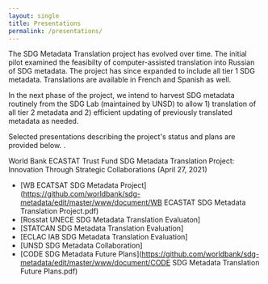 ```yaml
---
layout: single
title: Presentations
permalink: /presentations/
---
```


The SDG Metadata Translation project has evolved over time. The initial pilot examined the feasibilty of computer-assisted translation into Russian of SDG metadata. The project has since expanded to include all tier 1 SDG metadata. Translations are available in French and Spanish as well.

In the next phase of the project, we intend to harvest SDG metadata routinely from the SDG Lab (maintained by UNSD) to allow 1) translation of all tier 2 metadata and 2) efficient updating of previously translated metadata as needed.  

Selected presentations describing the project's status and plans are provided below. .

World Bank ECASTAT Trust Fund SDG Metadata Translation Project: Innovation Through Strategic Collaborations (April 27, 2021)
 * [WB ECATSAT SDG Metadata Project](https://github.com/worldbank/sdg-metadata/edit/master/www/document/WB ECASTAT SDG Metadata Translation Project.pdf)
 * [Rosstat UNECE SDG Metadata Translation Evaluaton]
 * [STATCAN SDG Metadata Translation Evaluation]
 * [ECLAC IAB SDG Metadata Translation Evaluation]
 * [UNSD SDG Metadata Collaboration]
 * [CODE SDG Metadata Future Plans](https://github.com/worldbank/sdg-metadata/edit/master/www/document/CODE SDG Metadata Translation Future Plans.pdf)

